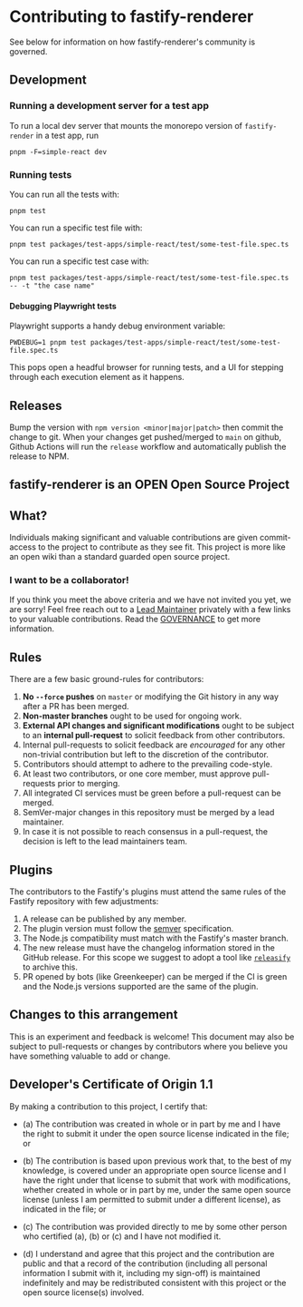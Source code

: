 # Contributing to fastify-renderer

See below for information on how fastify-renderer's community is governed.

## Development

### Running a development server for a test app

To run a local dev server that mounts the monorepo version of `fastify-render` in a test app, run

```shell
pnpm -F=simple-react dev
```

### Running tests

You can run all the tests with:

```shell
pnpm test
```

You can run a specific test file with:

```shell
pnpm test packages/test-apps/simple-react/test/some-test-file.spec.ts
```

You can run a specific test case with:

```shell
pnpm test packages/test-apps/simple-react/test/some-test-file.spec.ts -- -t "the case name"
```

#### Debugging Playwright tests

Playwright supports a handy debug environment variable:

```shell
PWDEBUG=1 pnpm test packages/test-apps/simple-react/test/some-test-file.spec.ts
```

This pops open a headful browser for running tests, and a UI for stepping through each execution element as it happens.

## Releases

Bump the version with `npm version <minor|major|patch>` then commit the change to git. When your changes get pushed/merged to `main` on github, Github Actions will run the `release` workflow and automatically publish the release to NPM.

## fastify-renderer is an OPEN Open Source Project

## What?

Individuals making significant and valuable contributions are given commit-access to the project to contribute as they see fit. This project is more like an open wiki than a standard guarded open source project.

### I want to be a collaborator!

If you think you meet the above criteria and we have not invited you yet, we are sorry!
Feel free reach out to a [Lead Maintainer](https://github.com/fastify/fastify#team) privately with
a few links to your valuable contributions.
Read the [GOVERNANCE](GOVERNANCE.md) to get more information.

## Rules

There are a few basic ground-rules for contributors:

1. **No `--force` pushes** on `master` or modifying the Git history in any way after a PR has been merged.
1. **Non-master branches** ought to be used for ongoing work.
1. **External API changes and significant modifications** ought to be subject to an **internal pull-request** to solicit feedback from other contributors.
1. Internal pull-requests to solicit feedback are _encouraged_ for any other non-trivial contribution but left to the discretion of the contributor.
1. Contributors should attempt to adhere to the prevailing code-style.
1. At least two contributors, or one core member, must approve pull-requests prior to merging.
1. All integrated CI services must be green before a pull-request can be merged.
1. SemVer-major changes in this repository must be merged by a lead maintainer.
1. In case it is not possible to reach consensus in a pull-request, the decision is left to the lead maintainers team.

## Plugins

The contributors to the Fastify's plugins must attend the same rules of the Fastify repository with few adjustments:

1. A release can be published by any member.
1. The plugin version must follow the [semver](https://semver.org/) specification.
1. The Node.js compatibility must match with the Fastify's master branch.
1. The new release must have the changelog information stored in the GitHub release.
   For this scope we suggest to adopt a tool like [`releasify`](https://github.com/fastify/releasify) to archive this.
1. PR opened by bots (like Greenkeeper) can be merged if the CI is green and the Node.js versions supported are the same of the plugin.

## Changes to this arrangement

This is an experiment and feedback is welcome! This document may also be subject to pull-requests or changes by contributors where you believe you have something valuable to add or change.

<a id="developers-certificate-of-origin"></a>

## Developer's Certificate of Origin 1.1

By making a contribution to this project, I certify that:

- (a) The contribution was created in whole or in part by me and I
  have the right to submit it under the open source license
  indicated in the file; or

- (b) The contribution is based upon previous work that, to the best
  of my knowledge, is covered under an appropriate open source
  license and I have the right under that license to submit that
  work with modifications, whether created in whole or in part
  by me, under the same open source license (unless I am
  permitted to submit under a different license), as indicated
  in the file; or

- (c) The contribution was provided directly to me by some other
  person who certified (a), (b) or (c) and I have not modified
  it.

- (d) I understand and agree that this project and the contribution
  are public and that a record of the contribution (including all
  personal information I submit with it, including my sign-off) is
  maintained indefinitely and may be redistributed consistent with
  this project or the open source license(s) involved.
